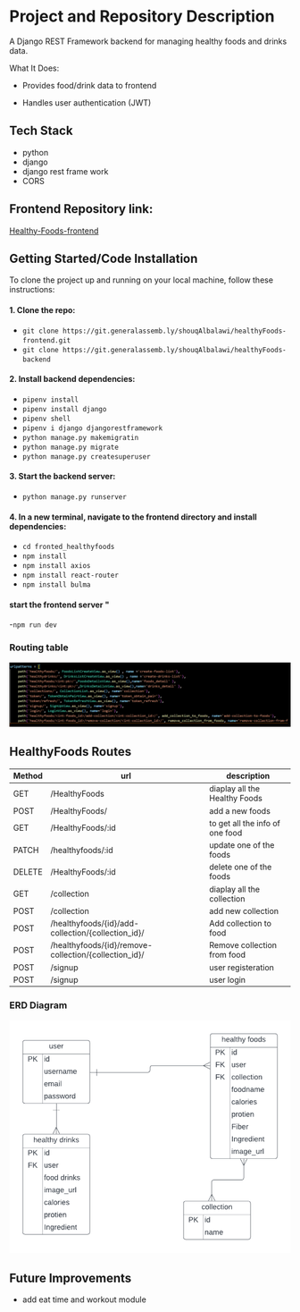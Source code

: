 # Project  and Repository Description
A Django REST Framework backend for managing healthy foods and drinks data.

What It Does:

- Provides food/drink data to frontend

- Handles user authentication (JWT)

## Tech Stack
- python
- django
- django rest frame work
- CORS
## Frontend Repository link:
[Healthy-Foods-frontend](https://github.com/shouq3s/healthyFoods-frontend/tree/main)
## Getting Started/Code Installation

To clone the project up and running on your local machine, follow these instructions:

#### 1. Clone the repo:
- `git clone https://git.generalassemb.ly/shouqAlbalawi/healthyFoods-frontend.git `
- `git clone https://git.generalassemb.ly/shouqAlbalawi/healthyFoods-backend`

#### 2.  Install backend dependencies:

- `pipenv install`
- `pipenv install django`
- `pipenv shell`
- `pipenv i django djangorestframework`
- `python manage.py makemigratin`
- `python manage.py migrate`
- `python manage.py createsuperuser`
#### 3. Start the backend server:
- `python manage.py runserver `

#### 4. In a new terminal, navigate to the frontend directory and install dependencies:
- `cd fronted_healthyfoods`
- `npm install`
- `npm install axios`
- `npm install react-router`
- `npm install bulma`
#### start the frontend server "
-`npm run dev `

### Routing table 
![Routingtable ](/images/Routing.png)

## HealthyFoods Routes
|Method| url | description|
|------|-----|----------------|
|GET|/HealthyFoods| diaplay all the Healthy Foods|
|POST| /HealthyFoods/| add a new foods|
|GET|/HealthyFoods/:id | to get all the info of one food
|PATCH| /healthyfoods/:id |update one of the foods
|DELETE|/HealthyFoods/:id | delete one of the foods
|GET|/collection| diaplay all the collection|
|POST| /collection | add new collection 
|POST| /healthyfoods/{id}/add-collection/{collection_id}/|	Add collection to food
|POST| /healthyfoods/{id}/remove-collection/{collection_id}/ |Remove collection from food
|POST|/signup| user registeration 
|POST|/signup| user login 


### ERD Diagram
![ERDDiagram ](/images/ERD%20Diagram.png)

## Future Improvements
- add eat time and workout module

